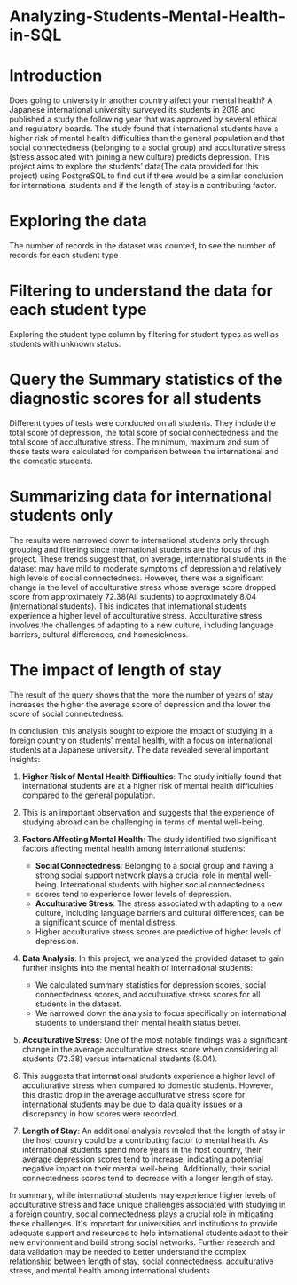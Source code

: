 # Analyzing-Students-Mental-Health-in-SQL


# Introduction
Does going to university  in another country affect your mental health?
A Japanese international university surveyed its students in 2018 and published a study the following year that was approved by several ethical and 
regulatory boards.
The study found that international students have a higher risk of mental health difficulties than the general population and that social connectedness
(belonging to a social group) and acculturative stress (stress associated with joining a new culture) predicts depression.
This project aims to explore the students' data(The data provided for this project) using PostgreSQL to find out if there would be a similar 
conclusion for international students and if the length of stay is a contributing factor.

# Exploring the data 
The number of records in the dataset was counted, to see the number of records for each student type 
# Filtering to understand the data for each student type
Exploring the student type column by filtering for student types as well as students with unknown status. 

# Query the Summary statistics of the diagnostic scores for all students
Different types of tests were conducted on all students. They include the total score of depression, the total score of social connectedness and the total score of acculturative stress.
The minimum, maximum and sum of these tests were calculated for comparison between the international and the domestic students. 

# Summarizing  data for international students only
The results were narrowed down to international students only through grouping and filtering since international students are the focus of this project.
These trends suggest that, on average, international students in the dataset may have mild to moderate symptoms of depression and relatively high levels of social connectedness. 
However, there was a significant change in the level of acculturative stress whose average score dropped score from approximately 72.38(All students) to approximately 
8.04 (international students). 
This indicates that international students experience a higher level of acculturative stress. Acculturative stress involves the challenges of adapting to a new culture, including language 
barriers, cultural differences, and homesickness.

# The impact of length of stay 
The result of the query shows that the more the number of years of stay increases the higher the average score of depression and the lower the score of social connectedness. 

In conclusion, this analysis sought to explore the impact of studying in a foreign country on students' mental health, with a focus on international students at a Japanese university. 
The data revealed several important insights:

1. **Higher Risk of Mental Health Difficulties**: The study initially found that international students are at a higher risk of mental health difficulties compared to the general population.
2. This is an important observation and suggests that the experience of studying abroad can be challenging in terms of mental well-being.

3. **Factors Affecting Mental Health**: The study identified two significant factors affecting mental health among international students:
   - **Social Connectedness**: Belonging to a social group and having a strong social support network plays a crucial role in mental well-being. International students with higher social connectedness
   - scores tend to experience lower levels of depression.
   - **Acculturative Stress**: The stress associated with adapting to a new culture, including language barriers and cultural differences, can be a significant source of mental distress.
   -  Higher acculturative stress scores are predictive of higher levels of depression.

4. **Data Analysis**: In this project, we analyzed the provided dataset to gain further insights into the mental health of international students:
   - We calculated summary statistics for depression scores, social connectedness scores, and acculturative stress scores for all students in the dataset.
   - We narrowed down the analysis to focus specifically on international students to understand their mental health status better.

5. **Acculturative Stress**: One of the most notable findings was a significant change in the average acculturative stress score when considering all students (72.38) versus international students (8.04).
6. This suggests that international students experience a higher level of acculturative stress when compared to domestic students. However, this drastic drop in the average acculturative stress score for international students may be due to data quality issues or a discrepancy in how scores were recorded.

7. **Length of Stay**: An additional analysis revealed that the length of stay in the host country could be a contributing factor to mental health. As international students spend more years in the host country, their average depression scores tend to increase, indicating a potential negative impact on their mental well-being. Additionally, their social connectedness scores tend to decrease with a longer length of stay.

In summary, while international students may experience higher levels of acculturative stress and face unique challenges associated with studying in a foreign country, social connectedness plays a crucial role in mitigating these challenges. It's important for universities and institutions to provide adequate support and resources to help international students adapt to their new environment and build strong social networks. Further research and data validation may be needed to better understand the complex relationship between length of stay, social connectedness, acculturative stress, and mental health among international students.
